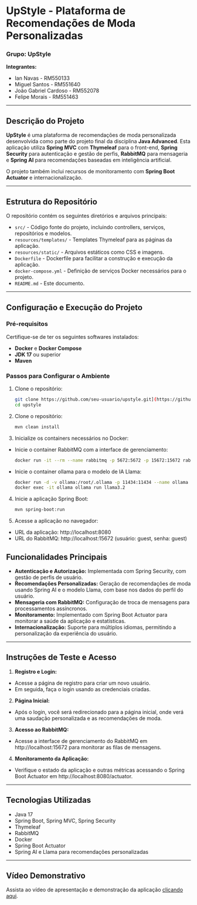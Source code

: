 # UpStyle - Plataforma de Recomendações de Moda Personalizadas

### Grupo: UpStyle

**Integrantes:**
- Ian Navas - RM550133
- Miguel Santos -  RM551640
- João Gabriel Cardoso - RM552078
- Felipe Morais - RM551463

---

## Descrição do Projeto

**UpStyle** é uma plataforma de recomendações de moda personalizada desenvolvida como parte do projeto final da disciplina **Java Advanced**. Esta aplicação utiliza **Spring MVC** com **Thymeleaf** para o front-end, **Spring Security** para autenticação e gestão de perfis, **RabbitMQ** para mensageria e **Spring AI** para recomendações baseadas em inteligência artificial.

O projeto também inclui recursos de monitoramento com **Spring Boot Actuator** e internacionalização.

---

## Estrutura do Repositório

O repositório contém os seguintes diretórios e arquivos principais:
- `src/` - Código fonte do projeto, incluindo controllers, serviços, repositórios e modelos.
- `resources/templates/` - Templates Thymeleaf para as páginas da aplicação.
- `resources/static/` - Arquivos estáticos como CSS e imagens.
- `Dockerfile` - Dockerfile para facilitar a construção e execução da aplicação.
- `docker-compose.yml` - Definição de serviços Docker necessários para o projeto.
- `README.md` - Este documento.

---

## Configuração e Execução do Projeto

### Pré-requisitos

Certifique-se de ter os seguintes softwares instalados:
- **Docker** e **Docker Compose**
- **JDK 17** ou superior
- **Maven**

### Passos para Configurar o Ambiente

1. Clone o repositório:
   ```bash
   git clone https://github.com/seu-usuario/upstyle.git](https://github.com/upstyle-challenge/upstyle-mvc.git
   cd upstyle

2. Clone o repositório:
   ```bash
   mvn clean install

3. Inicialize os containers necessários no Docker:
  - Inicie o container RabbitMQ com a interface de gerenciamento:
    ```bash
    docker run -it --rm --name rabbitmq -p 5672:5672 -p 15672:15672 rabbitmq:4.0-management
  - Inicie o container ollama para o modelo de IA Llama:
      ```bash
    docker run -d -v ollama:/root/.ollama -p 11434:11434 --name ollama ollama/ollama
    docker exec -it ollama ollama run llama3.2

4. Inicie a aplicação Spring Boot:
   ```bash
   mvn spring-boot:run

6. Acesse a aplicação no navegador:
- URL da aplicação: http://localhost:8080
- URL do RabbitMQ: http://localhost:15672 (usuário: guest, senha: guest)

## Funcionalidades Principais
- **Autenticação e Autorização:** Implementada com Spring Security, com gestão de perfis de usuário.
- **Recomendações Personalizadas:** Geração de recomendações de moda usando Spring AI e o modelo Llama, com base nos dados do perfil do usuário.
- **Mensageria com RabbitMQ:** Configuração de troca de mensagens para processamentos assíncronos.
- **Monitoramento:** Implementado com Spring Boot Actuator para monitorar a saúde da aplicação e estatísticas.
- **Internacionalização:** Suporte para múltiplos idiomas, permitindo a personalização da experiência do usuário.

---

## Instruções de Teste e Acesso
1. **Registro e Login:**
- Acesse a página de registro para criar um novo usuário.
- Em seguida, faça o login usando as credenciais criadas.

2. **Página Inicial:**
- Após o login, você será redirecionado para a página inicial, onde verá uma saudação personalizada e as recomendações de moda.

3. **Acesso ao RabbitMQ:**
- Acesse a interface de gerenciamento do RabbitMQ em http://localhost:15672 para monitorar as filas de mensagens.

4. **Monitoramento da Aplicação:**
- Verifique o estado da aplicação e outras métricas acessando o Spring Boot Actuator em http://localhost:8080/actuator.


---

## Tecnologias Utilizadas
- Java 17
- Spring Boot, Spring MVC, Spring Security
- Thymeleaf
- RabbitMQ
- Docker
- Spring Boot Actuator
- Spring AI e Llama para recomendações personalizadas

---

## Vídeo Demonstrativo
Assista ao vídeo de apresentação e demonstração da aplicação [clicando aqui](https://linkdovideo).
